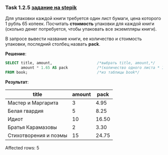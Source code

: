 ### Task 1.2.5 [задание на stepik](https://stepik.org/lesson/297509/step/5?unit=279269)
Для упаковки каждой книги требуется один лист бумаги, цена которого 1 рубль 65 копеек. Посчитать **стоимость** упаковки для каждой книги (сколько денег потребуется, 
чтобы упаковать все экземпляры книги). 

В запросе вывести название книги, ее количество и стоимость упаковки, последний столбец назвать **pack**. 

**Решение**:

```SQL
SELECT title, amount,                    /*выбрать title, amount,*/
       amount * 1.65 AS pack             /*(количество одного листа * 1 рубль 65 копеек) как pack*/
FROM book;                               /*из таблицы book*/
```

**Результат**:

| title                 | amount | pack  |
|-----------------------|--------|-------|
| Мастер и Маргарита    | 3      | 4.95  |
| Белая гвардия         | 5      | 8.25  |
| Идиот                 | 10     | 16.50 |
| Братья Карамазовы     | 2      | 3.30  |
| Стихотворения и поэмы | 15     | 24.75 |

Affected rows: 5
